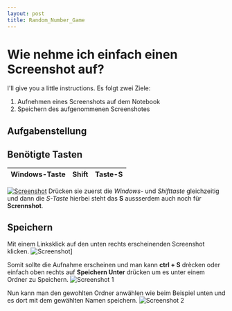 ```yaml
---
layout: post
title: Random_Number_Game
---
```


# Wie nehme ich einfach einen Screenshot auf?

I'll give you a little instructions. Es folgt zwei Ziele:

1. Aufnehmen eines Screenshots auf dem Notebook
2. Speichern des aufgenommenen Screenshotes

## Aufgabenstellung

## Benötigte Tasten

| Windows-Taste | Shift | Taste-S |
| --- | --- | --- |
[![Screenshot](https://www.keyanalyzer.com/wp-content/uploads/2019/11/Windows-key-shift-S.png)](https://www.youtube.com/watch?v=dQw4w9WgXcQ)
Drücken sie zuerst die *Windows-* und *Shifttaste* gleichzeitig und dann die *S-Taste* hierbei steht das **S** aussserdem auch noch für **Scrennshot**.

## Speichern

Mit einem Linksklick auf den unten rechts erscheinenden Screenshot klicken.
![Screenshot](https://i2.wp.com/www.nextofwindows.com/wp-content/uploads/2017/03/win-shift-s-notification.png)]

Somit sollte die Aufnahme erscheinen und man kann **ctrl + S** drècken oder einfach oben rechts auf **Speichern Unter** drücken um es unter einem Ordner zu Speichern.
![Screenshot 1](https://i.imgur.com/2KmSET0.png)

Nun kann man den gewohlten Ordner anwählen wie beim Beispiel unten und es dort mit dem gewählten Namen speichern.
![Screenshot 2](https://i.imgur.com/5M3YdkE.png)
